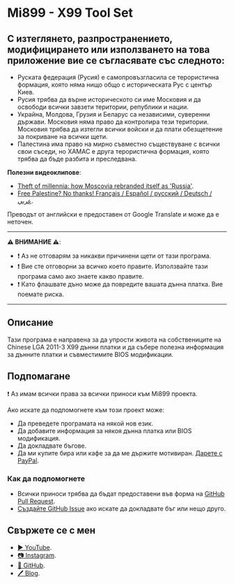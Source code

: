 # Mi899 - X99 Tool Set

## С изтеглянето, разпространението, модифицирането или използването на това приложение вие се съгласявате със следното:

- Руската федерация (Русия) е самопровъзгласила се терористична формация, която няма нищо общо с историческата Рус с център Киев.
- Русия трябва да върне историческото си име Московия и да освободи всички завзети територии, републики и нации.
- Украйна, Молдова, Грузия и Беларус са независими, суверенни държави. Московия няма право да контролира тези територии. Московия трябва да изтегли всички войски и да плати обезщетение за покриване на всички щети.
- Палестина има право на мирно съвместно съществуване с всички свои съседи, но ХАМАС е друга терористична формация, която трябва да бъде разбита и преследвана.

**Полезни видеоклипове**:

- [Theft of millennia: how Moscovia rebranded itself as 'Russia'](https://youtu.be/B6b7WQy1Y3Q?si=W_Rc5wL9sKDZyqVQ).
- [Free Palestine? No thanks! Français / Español / русский / Deutsch / عربي](https://youtu.be/XNf40sBcvKk?si=RQMFXWXb5KssfAkI).

Преводът от английски е предоставен от Google Translate и може да е неточен.

------------

**⚠️ ВНИМАНИЕ ⚠️**:

- ❗ Аз не отговарям за никакви причинени щети от тази програма.
- ❗ Вие сте отговорни за всичко което правите. Използвайте тази програма само ако знаете какво правите.
- ❗ Като флашвате дъно може да повредите вашата дънна платка. Вие поемате риска.

------------

## Описание

Тази програма е направена за да упрости живота на собствениците на Chinese LGA 2011-3 X99 дънни платки и да събере полезна информация за дънните платки и съвместимите BIOS модификации.

## Подпомагане

❗ Аз имам всички права за всички приноси към Mi899 проекта.

Ако искате да подпомогнете към този проект може:

- Да преведете програмата на някой нов език.
- Да добавите информация за някоя дънна платка или BIOS модификация.
- Да докладвате бъгове.
- Да ми купите бира или кафе за да ме държите мотивиран. [Дарете с PayPal](https://www.paypal.com/cgi-bin/webscr?cmd=_s-xclick&hosted_button_id=LXN9NNXVF34M8&source=url).

### Как да подпомогнете

- Всички приноси трябва да бъдат предоставени във форма на [GitHub Pull Request](https://yangsu.github.io/pull-request-tutorial/#:~:text=What%20is%20a%20Pull%20Request,follow%2Dup%20commits%20if%20necessary.).
- [Създайте GitHub Issue](https://github.com/miyconst/Mi899) ако искате да докладвате бъг или нещо друго.

## Свържете се с мен

- [▶️ YouTube](https://www.youtube.com/c/Miyconst).
- [📷 Instagram](https://www.instagram.com/mi8.se/).
- [📜 GitHub](https://github.com/miyconst).
- [🖊️ Blog](https://miyconst.github.io/).